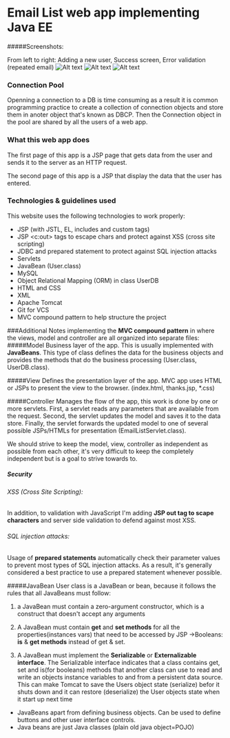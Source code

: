 # Email List web app implementing Java EE 

#####Screenshots:

From left to right: Adding a new user, Success screen, Error validation (repeated email)
![Alt text](http://i.imgur.com/NmbhCYU.png) ![Alt text](http://i.imgur.com/wQdl1A8.png) ![Alt text](http://i.imgur.com/hKihdb1.png)


### Connection Pool
Openning a connection to a DB is time consuming as a result it is common programming practice to create a collection of connection objects and store them in anoter object that's known as DBCP. Then the  Connection object in the pool are shared by all the users of a web app. 

### What this web app does 
The first page of this app is a JSP page that gets data from the user and sends it to the  server as an HTTP request. 

The second page of this app is a JSP that display the data that the user has entered.

### Technologies & guidelines used
This website uses the following technologies to work properly:

* JSP (with JSTL, EL, includes and custom tags)
* JSP <c:out> tags to escape chars and protect against XSS (cross site scripting)
* JDBC and prepared statement to protect against SQL injection attacks
* Servlets
* JavaBean (User.class)
* MySQL 
* Object Relational Mapping (ORM) in class UserDB
* HTML and CSS
* XML
* Apache Tomcat
* Git for VCS
* MVC compound pattern to help structure the project


###Additional Notes
implementing the **MVC compound pattern** in where the views, model and controller are all organized into separate files:
#####Model
Business layer of the app. This is usually implemented with **JavaBeans**. This type of class defines the data for the business objects and provides the methods that do the business processing (User.class, UserDB.class).

#####View
Defines the presentation layer of the app. MVC app uses HTML or JSPs to present the view to the browser. (index.html, thanks.jsp, *.css)

#####Controller
Manages the flow of the app, this work is done by one or more servlets. First, a servlet reads any parameters that are available from the request. Second, the servlet updates the model and saves it to the data store. Finally, the servlet forwards the updated model to one of several possible JSPs/HTMLs for presentation (EmailListServlet.class).

We should strive to keep the model, view, controller as independent as possible from each other, it's very difficult to keep the completely independent but is a goal to strive towards to. 

##### Security

###### XSS (Cross Site Scripting):
In addition, to validation with JavaScript I'm adding **JSP out tag to scape characters** and server side validation to defend against most XSS.
###### SQL injection attacks:
Usage of **prepared statements** automatically check their parameter values to prevent most types of SQL injection attacks. As a result, it's generally considered a best practice to use a prepared statement whenever possible.

#####JavaBean
 User class is a JavaBean or bean, because it follows the rules that all JavaBeans must follow:

1) a JavaBean must contain a zero-argument constructor, which is a construct that doesn't accept any arguments

2) A JavaBean must contain **get** and **set methods** for all the properties(instances vars) that need to be accessed by JSP
 ->Booleans: **is** & **get methods** instead of get & set.

3) A JavaBean must implement the **Serializable** or **Externalizable interface**. The Serializable interface indicates that a class contains get, set and is(for booleans) methods that another class can use to read and write an objects instance variables to and from a persistent data source. This can make Tomcat to save the Users object state (serialize) befor it shuts down and it can restore (deserialize) the User objects state when it start up next time
 
 *	JavaBeans apart from defining business objects. Can be used to define buttons and other user interface controls. 
 * Java beans are just Java classes (plain old java object=POJO)



